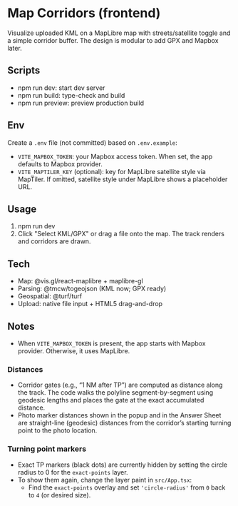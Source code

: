 # Map Corridors (frontend)

Visualize uploaded KML on a MapLibre map with streets/satellite toggle and a simple corridor buffer. The design is modular to add GPX and Mapbox later.

## Scripts

- npm run dev: start dev server
- npm run build: type-check and build
- npm run preview: preview production build

## Env

Create a `.env` file (not committed) based on `.env.example`:

- `VITE_MAPBOX_TOKEN`: your Mapbox access token. When set, the app defaults to Mapbox provider.
- `VITE_MAPTILER_KEY` (optional): key for MapLibre satellite style via MapTiler. If omitted, satellite style under MapLibre shows a placeholder URL.

## Usage

1) npm run dev
2) Click "Select KML/GPX" or drag a file onto the map. The track renders and corridors are drawn.

## Tech

- Map: @vis.gl/react-maplibre + maplibre-gl
- Parsing: @tmcw/togeojson (KML now; GPX ready)
- Geospatial: @turf/turf
- Upload: native file input + HTML5 drag-and-drop

## Notes

- When `VITE_MAPBOX_TOKEN` is present, the app starts with Mapbox provider. Otherwise, it uses MapLibre.

### Distances

- Corridor gates (e.g., “1 NM after TP”) are computed as distance along the track. The code walks the polyline segment-by-segment using geodesic lengths and places the gate at the exact accumulated distance.
- Photo marker distances shown in the popup and in the Answer Sheet are straight-line (geodesic) distances from the corridor’s starting turning point to the photo location.

### Turning point markers

- Exact TP markers (black dots) are currently hidden by setting the circle radius to 0 for the `exact-points` layer.
- To show them again, change the layer paint in `src/App.tsx`:
  - Find the `exact-points` overlay and set `'circle-radius'` from `0` back to `4` (or desired size).
